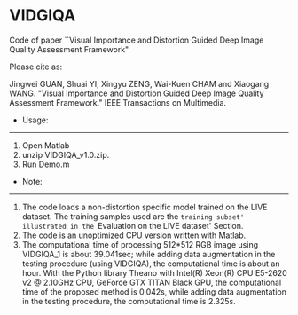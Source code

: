 # VIDGIQA
Code of paper ``Visual Importance and Distortion Guided Deep Image Quality Assessment Framework"

Please cite as:

Jingwei GUAN, Shuai YI, Xingyu ZENG, Wai-Kuen CHAM and Xiaogang WANG. "Visual Importance and Distortion Guided Deep Image Quality Assessment Framework." IEEE Transactions on Multimedia.


* Usage:
-------- 
1. Open Matlab
2. unzip VIDGIQA_v1.0.zip.
3. Run Demo.m



* Note: 
-------- 
1. The code loads a non-distortion specific model trained on the LIVE dataset. The training samples used are the `training subset' illustrated in the `Evaluation on the LIVE dataset' Section.
2. The code is an unoptimized CPU version written with Matlab. 
3. The computational time of processing 512*512 RGB image using VIDGIQA_1 is about 39.041sec; while adding data augmentation in the testing procedure (using VIDGIQA), the computational time is about an hour. 
With the Python library Theano with Intel(R) Xeon(R) CPU E5-2620 v2 @ 2.10GHz CPU, GeForce GTX TITAN Black GPU, the computational time of the proposed method is 0.042s, while adding data augmentation in the testing procedure, the computational time is 2.325s. 
